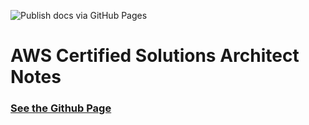 ![Publish docs via GitHub Pages](https://github.com/domi-nik-/aws-certified-solutions-architect-professional/workflows/Publish%20docs%20via%20GitHub%20Pages/badge.svg?branch=master)

# AWS Certified Solutions Architect Notes

### [See the Github Page](https://domi-nik-.github.io/aws-certified-solutions-architect-professional/)
